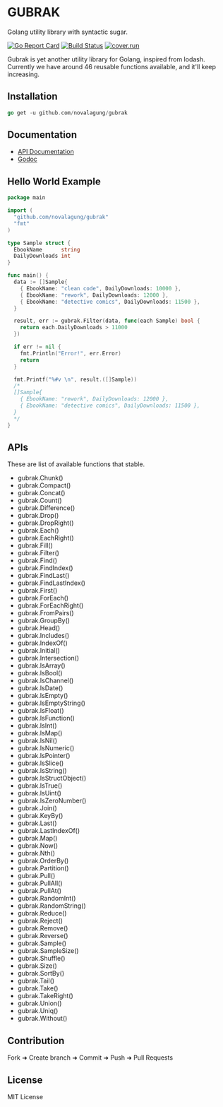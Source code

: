 # GUBRAK

Golang utility library with syntactic sugar.

[![Go Report Card](https://goreportcard.com/badge/github.com/novalagung/gubrak?nocache=1)](https://goreportcard.com/report/github.com/novalagung/gubrak?nocache=1)
[![Build Status](https://travis-ci.org/novalagung/gubrak.svg?branch=master)](https://travis-ci.org/novalagung/gubrak)
[![cover.run](https://cover.run/go/github.com/novalagung/gubrak.svg?style=flat&tag=golang-1.10)](https://cover.run/go?tag=golang-1.10&repo=github.com%2Fnovalagung%2Fgubrak)
<!-- [![Coverage Status](https://coveralls.io/repos/github/novalagung/gubrak/badge.svg?branch=master)](https://coveralls.io/github/novalagung/gubrak?branch=master) -->

Gubrak is yet another utility library for Golang, inspired from lodash. Currently we have around 46 reusable functions available, and it'll keep increasing.

## Installation

```go
go get -u github.com/novalagung/gubrak
```

## Documentation

 - [API Documentation](https://gubrak.github.io/)
 - [Godoc](https://godoc.org/github.com/novalagung/gubrak)

## Hello World Example

```go
package main

import (
  "github.com/novalagung/gubrak"
  "fmt"
)

type Sample struct {
  EbookName      string
  DailyDownloads int
}

func main() {
  data := []Sample{
    { EbookName: "clean code", DailyDownloads: 10000 },
    { EbookName: "rework", DailyDownloads: 12000 },
    { EbookName: "detective comics", DailyDownloads: 11500 },
  }

  result, err := gubrak.Filter(data, func(each Sample) bool {
    return each.DailyDownloads > 11000
  })

  if err != nil {
    fmt.Println("Error!", err.Error)
    return
  }

  fmt.Printf("%#v \n", result.([]Sample))
  /*
  []Sample{
    { EbookName: "rework", DailyDownloads: 12000 },
    { EbookName: "detective comics", DailyDownloads: 11500 },
  }
  */
}
```

## APIs

These are list of available functions that stable.

- gubrak.Chunk()
- gubrak.Compact()
- gubrak.Concat()
- gubrak.Count()
- gubrak.Difference()
- gubrak.Drop()
- gubrak.DropRight()
- gubrak.Each()
- gubrak.EachRight()
- gubrak.Fill()
- gubrak.Filter()
- gubrak.Find()
- gubrak.FindIndex()
- gubrak.FindLast()
- gubrak.FindLastIndex()
- gubrak.First()
- gubrak.ForEach()
- gubrak.ForEachRight()
- gubrak.FromPairs()
- gubrak.GroupBy()
- gubrak.Head()
- gubrak.Includes()
- gubrak.IndexOf()
- gubrak.Initial()
- gubrak.Intersection()
- gubrak.IsArray()
- gubrak.IsBool()
- gubrak.IsChannel()
- gubrak.IsDate()
- gubrak.IsEmpty()
- gubrak.IsEmptyString()
- gubrak.IsFloat()
- gubrak.IsFunction()
- gubrak.IsInt()
- gubrak.IsMap()
- gubrak.IsNil()
- gubrak.IsNumeric()
- gubrak.IsPointer()
- gubrak.IsSlice()
- gubrak.IsString()
- gubrak.IsStructObject()
- gubrak.IsTrue()
- gubrak.IsUint()
- gubrak.IsZeroNumber()
- gubrak.Join()
- gubrak.KeyBy()
- gubrak.Last()
- gubrak.LastIndexOf()
- gubrak.Map()
- gubrak.Now()
- gubrak.Nth()
- gubrak.OrderBy()
- gubrak.Partition()
- gubrak.Pull()
- gubrak.PullAll()
- gubrak.PullAt()
- gubrak.RandomInt()
- gubrak.RandomString()
- gubrak.Reduce()
- gubrak.Reject()
- gubrak.Remove()
- gubrak.Reverse()
- gubrak.Sample()
- gubrak.SampleSize()
- gubrak.Shuffle()
- gubrak.Size()
- gubrak.SortBy()
- gubrak.Tail()
- gubrak.Take()
- gubrak.TakeRight()
- gubrak.Union()
- gubrak.Uniq()
- gubrak.Without()

## Contribution

Fork ➜ Create branch ➜ Commit ➜ Push ➜ Pull Requests

## License

MIT License
